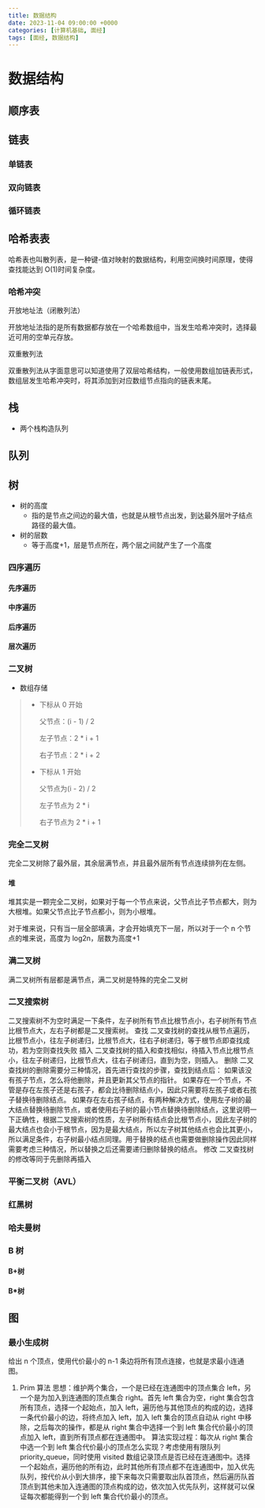 ```yaml
---
title: 数据结构
date: 2023-11-04 09:00:00 +0000
categories: [计算机基础, 面经]
tags: [面经, 数据结构]
---
```


# 数据结构

## 顺序表

## 链表

### 单链表

### 双向链表

### 循环链表

## 哈希表表

哈希表也叫散列表，是一种键-值对映射的数据结构，利用空间换时间原理，使得查找能达到 O(1)时间复杂度。

### 哈希冲突

开放地址法（闭散列法）

开放地址法指的是所有数据都存放在一个哈希数组中，当发生哈希冲突时，选择最近可用的空单元存放。

双重散列法

双重散列法从字面意思可以知道使用了双层哈希结构，一般使用数组加链表形式，数组层发生哈希冲突时，将其添加到对应数组节点指向的链表末尾。

## 栈

- 两个栈构造队列

## 队列

## 树

- 树的高度
  - 指的是节点之间边的最大值，也就是从根节点出发，到达最外层叶子结点路径的最大值。
- 树的层数
  - 等于高度+1，层是节点所在，两个层之间就产生了一个高度

### 四序遍历

#### 先序遍历

#### 中序遍历

#### 后序遍历

#### 层次遍历

### 二叉树

- 数组存储

> - 下标从 0 开始
>
>   父节点：(i - 1) / 2
>
>   左子节点：2 \* i + 1
>
>   右子节点：2 \* i + 2
>
> - 下标从 1 开始
>
>   父节点为(i - 2) / 2
>
>   左子节点为 2 \* i
>
>   右子节点为 2 \* i + 1

### 完全二叉树

完全二叉树除了最外层，其余层满节点，并且最外层所有节点连续排列在左侧。

#### 堆

堆其实是一颗完全二叉树，如果对于每一个节点来说，父节点比子节点都大，则为大根堆。如果父节点比子节点都小，则为小根堆。

对于堆来说，只有当一层全部填满，才会开始填充下一层，所以对于一个 n 个节点的堆来说，高度为 log2n，层数为高度+1

### 满二叉树

满二叉树所有层都是满节点，满二叉树是特殊的完全二叉树

### 二叉搜索树

二叉搜索树不为空时满足一下条件，左子树所有节点比根节点小，右子树所有节点比根节点大，左右子树都是二叉搜索树。
查找
二叉查找树的查找从根节点遍历，比根节点小，往左子树递归，比根节点大，往右子树递归，等于根节点即查找成功，若为空则查找失败
插入
二叉查找树的插入和查找相似，待插入节点比根节点小，往左子树递归，比根节点大，往右子树递归，直到为空，则插入。
删除
二叉查找树的删除需要分三种情况，首先进行查找的步骤，查找到结点后：
如果该没有孩子节点，怎么将他删除，并且更新其父节点的指针。
如果存在一个节点，不管是存在左孩子还是右孩子，都会比待删除结点小，因此只需要将左孩子或者右孩子替换待删除结点。
如果存在左右孩子结点，有两种解决方式，使用左子树的最大结点替换待删除节点，或者使用右子树的最小节点替换待删除结点，这里说明一下正确性，根据二叉搜索树的性质，左子树所有结点会比根节点小，因此左子树的最大结点也会小于根节点，因为是最大结点，所以左子树其他结点也会比其更小，所以满足条件，右子树最小结点同理。用于替换的结点也需要做删除操作因此同样需要考虑三种情况，所以替换之后还需要递归删除替换的结点。
修改
二叉查找树的修改等同于先删除再插入

### 平衡二叉树（AVL）

### 红黑树

### 哈夫曼树

### B 树

#### B+树

#### B\*树

## 图

### 最小生成树

给出 n 个顶点，使用代价最小的 n-1 条边将所有顶点连接，也就是求最小连通图。

1. Prim 算法
   思想：维护两个集合，一个是已经在连通图中的顶点集合 left，另一个是为加入到连通图的顶点集合 right。首先 left 集合为空，right 集合包含所有顶点，选择一个起始点，加入 left，遍历他与其他顶点的构成的边，选择一条代价最小的边，将终点加入 left，加入 left 集合的顶点自动从 right 中移除，之后每次的操作，都是从 right 集合中选择一个到 left 集合代价最小的顶点加入 left，直到所有顶点都在连通图中。
   算法实现过程：每次从 right 集合中选一个到 left 集合代价最小的顶点怎么实现？考虑使用有限队列 priority_queue，同时使用 visited 数组记录顶点是否已经在连通图中。选择一个起始点，遍历他的所有边，此时其他所有顶点都不在连通图中，加入优先队列，按代价从小到大排序，接下来每次只需要取出队首顶点，然后遍历队首顶点到其他未加入连通图的顶点构成的边，依次加入优先队列，这样就可以保证每次都能得到一个到 left 集合代价最小的顶点。
